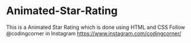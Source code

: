 # Animated-Star-Rating
This is a Animated Star Rating which is done using HTML and CSS  Follow @codingcorner in Instagram https://www.instagram.com/codingcorner/
